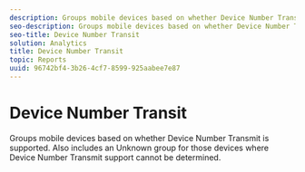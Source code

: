 ```yaml
---
description: Groups mobile devices based on whether Device Number Transmit is supported. Also includes an Unknown group for those devices where Device Number Transmit support cannot be determined.
seo-description: Groups mobile devices based on whether Device Number Transmit is supported. Also includes an Unknown group for those devices where Device Number Transmit support cannot be determined.
seo-title: Device Number Transit
solution: Analytics
title: Device Number Transit
topic: Reports
uuid: 96742bf4-3b26-4cf7-8599-925aabee7e87
---
```


# Device Number Transit

Groups mobile devices based on whether Device Number Transmit is supported. Also includes an Unknown group for those devices where Device Number Transmit support cannot be determined.

